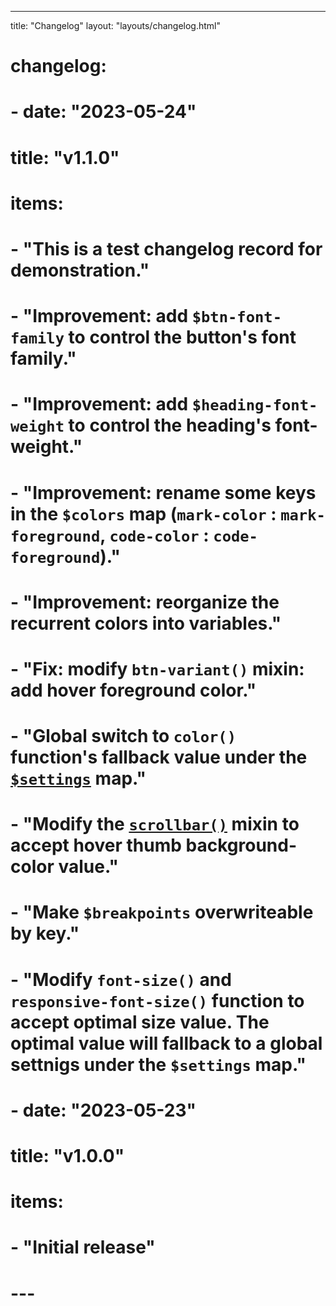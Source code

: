 ---

title: "Changelog"
layout: "layouts/changelog.html"

# changelog:

# - date: "2023-05-24"

# title: "v1.1.0"

# items:

# - "**This is a test changelog record for demonstration.**"

# - "**Improvement:** add `$btn-font-family` to control the button's font family."

# - "**Improvement:** add `$heading-font-weight` to control the heading's font-weight."

# - "**Improvement:** rename some keys in the `$colors` map (`mark-color` : `mark-foreground`, `code-color` : `code-foreground`)."

# - "**Improvement:** reorganize the recurrent colors into variables."

# - "**Fix:** modify `btn-variant()` mixin: add hover foreground color."

# - "Global switch to `color()` function's fallback value under the [`$settings`](https://sprucecss.com/docs/sass/variables#settings) map."

# - "Modify the [`scrollbar()`](https://sprucecss.com/docs/sass/mixins#scrollbar) mixin to accept hover thumb background-color value."

# - "Make `$breakpoints` overwriteable by key."

# - "Modify `font-size()` and `responsive-font-size()` function to accept optimal size value. The optimal value will fallback to a global settnigs under the `$settings` map."

# - date: "2023-05-23"

# title: "v1.0.0"

# items:

# - "Initial release"

# ---
